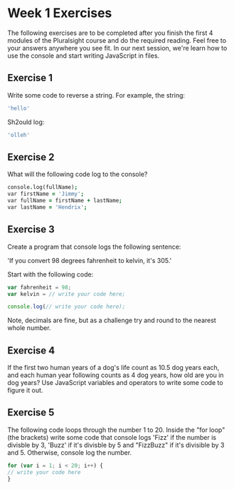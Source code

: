 # Week 1 Exercises
The following exercises are to be completed after you finish the first 4 modules of the Pluralsight course and do the required reading. Feel free to your answers anywhere you see fit. In our next session, we're learn how to use the console and start writing JavaScript in files.

## Exercise 1
Write some code to reverse a string. For example, the string:

```js
'hello'
```

Sh2ould log:

```js
'olleh'
```

## Exercise 2
What will the following code log to the console?

```j
console.log(fullName);
var firstName = 'Jimmy';
var fullName = firstName + lastName;
var lastName = 'Hendrix';
```

## Exercise 3
Create a program that console logs the following sentence:

'If you convert 98 degrees fahrenheit to kelvin, it's 305.'

Start with the following code:

```js
var fahrenheit = 98;
var kelvin = // write your code here;

console.log(// write your code here);
```

Note, decimals are fine, but as a challenge try and round to the nearest whole number.

## Exercise 4
If the first two human years of a dog's life count as 10.5 dog years each, and each human year following counts as 4 dog years, how old are you in dog years? Use JavaScript variables and operators to write some code to figure it out.

## Exercise 5
The following code loops through the number 1 to 20. Inside the "for loop" (the brackets) write some code that console logs 'Fizz' if the number is divisble by 3, 'Buzz' if it's divisble by 5 and "FizzBuzz" if it's divisible by 3 and 5. Otherwise, console log the number.

```js
for (var i = 1; i < 20; i++) {
// write your code here
}
```


